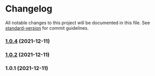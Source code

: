 # Changelog

All notable changes to this project will be documented in this file. See [standard-version](https://github.com/conventional-changelog/standard-version) for commit guidelines.

### [1.0.4](https://github.com/oyjiangchuan/workflow-demo/compare/v1.0.2...v1.0.4) (2021-12-11)

### [1.0.2](https://github.com/oyjiangchuan/workflow-demo/compare/v1.0.1...v1.0.2) (2021-12-11)

### 1.0.1 (2021-12-11)
